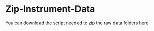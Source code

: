 # Zip-Instrument-Data

You can download the script needed to zip the raw data folders [here](https://github.com/Jack-Coutts/Zip-Instrument-Data/releases/latest/download/Zip-Instrument-Data-0.1.0.zip)